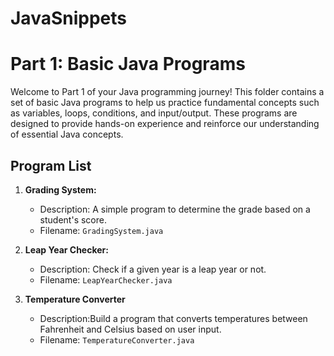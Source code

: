 # JavaSnippets

# Part 1: Basic Java Programs

Welcome to Part 1 of your Java programming journey! This folder contains a set of basic Java programs to help us practice fundamental concepts such as variables, loops, conditions, and input/output. These programs are designed to provide hands-on experience and reinforce our understanding of essential Java concepts.

## Program List

1. **Grading System:**

   - Description: A simple program to determine the grade based on a student's score.
   - Filename: `GradingSystem.java`

2. **Leap Year Checker:**

   - Description: Check if a given year is a leap year or not.
   - Filename: `LeapYearChecker.java`

3. **Temperature Converter**
   - Description:Build a program that converts temperatures between Fahrenheit and Celsius based on user input.
   - Filename: `TemperatureConverter.java`
